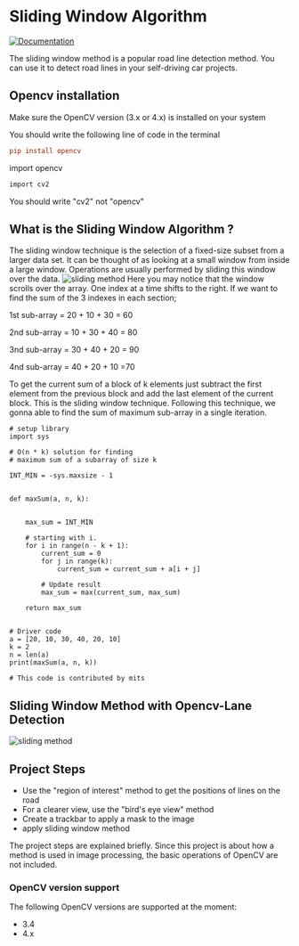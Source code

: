 # Sliding Window Algorithm

[![Documentation](https://docs.rs/opencv/badge.svg)](https://docs.opencv.org/4.x/index.html)

The sliding window method is a popular road line detection method.
You can use it to detect road lines in your self-driving car projects.

## Opencv installation

Make sure the  OpenCV version (3.x or 4.x) is installed on your system

You should write the following line of code in the terminal
```toml
pip install opencv
```

import opencv

```rust
import cv2
```
You should write "cv2" not "opencv"


## What is the Sliding Window Algorithm ? 

The sliding window technique is the selection of a fixed-size subset from a larger data set. 
It can be thought of as looking at a small window from inside a large window. 
Operations are usually performed by sliding this window over the data.
![sliding method](https://logicmojo.com/assets/dist/new_pages/images/slidingwindow1.png)
Here you may notice that the window scrolls over the array. 
One index at a time shifts to the right. If we want to find the sum of the 3 indexes in each section;

1st sub-array = 20 + 10 + 30 = 60

2nd sub-array = 10 + 30 + 40 = 80

3nd sub-array = 30 + 40 + 20 = 90

4nd sub-array = 40 + 20 + 10 =70

To get the current sum of a block of k elements just subtract the first element from the previous block and add the last element of the current block.
This is the sliding window technique. Following this technique, we gonna able to find the sum of maximum sub-array in a single iteration.
```jsunicoderegexp
# setup library
import sys

# O(n * k) solution for finding
# maximum sum of a subarray of size k

INT_MIN = -sys.maxsize - 1


def maxSum(a, n, k):

  
    max_sum = INT_MIN

    # starting with i.
    for i in range(n - k + 1):
        current_sum = 0
        for j in range(k):
            current_sum = current_sum + a[i + j]

        # Update result 
        max_sum = max(current_sum, max_sum)

    return max_sum


# Driver code
a = [20, 10, 30, 40, 20, 10]
k = 2
n = len(a)
print(maxSum(a, n, k))

# This code is contributed by mits
```


## Sliding Window Method with Opencv-Lane Detection
![sliding method](https://pub.mdpi-res.com/sensors/sensors-19-03166/article_deploy/html/images/sensors-19-03166-g013.png?1564757431)
## Project Steps
+ Use the "region of interest" method to get the positions of lines on the road
+ For a clearer view, use the "bird's eye view" method
+ Create a trackbar to apply a mask to the image
+ apply sliding window method




The project steps are explained briefly. Since this project is about how a method is used in image processing, the basic operations of OpenCV are not included.



### OpenCV version support

The following OpenCV versions are supported at the moment:

* 3.4
* 4.x

